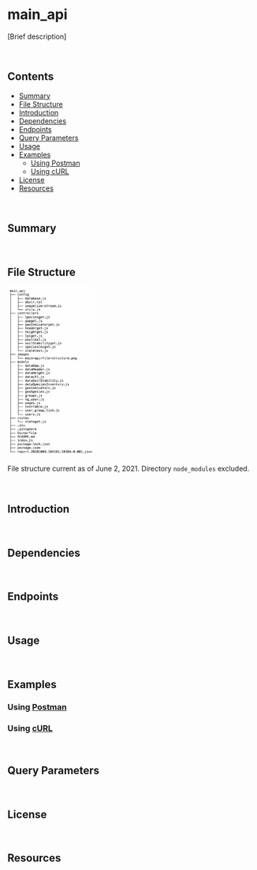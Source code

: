 # main_api

[Brief description]

&nbsp;

## Contents

  - [Summary](#Summary)
  - [File Structure](#File-Structure)
  - [Introduction](#Introduction)
  - [Dependencies](#Dependencies)
  - [Endpoints](#Endpoints)
  - [Query Parameters](#Query-Parameters)
  - [Usage](#Usage)
  - [Examples](#Examples)
    - [Using Postman](#Using-Postman)
    - [Using cURL](#Using-cURL)
  - [License](#License)
  - [Resources](#Resources)

&nbsp;

## Summary

&nbsp;

## File Structure

<img src='./images/main-api-file-structure.png' alt='File structure of the DIMA API repository' width='35%'>

File structure current as of June 2, 2021. Directory `node_modules` excluded.

&nbsp;

## Introduction

&nbsp;

## Dependencies

&nbsp;

## Endpoints

&nbsp;

## Usage

&nbsp;

## Examples

### Using [Postman](https://www.postman.com/)

### Using [cURL](https://curl.se/)

&nbsp;

## Query Parameters

&nbsp;

## License

&nbsp;

## Resources

&nbsp;
